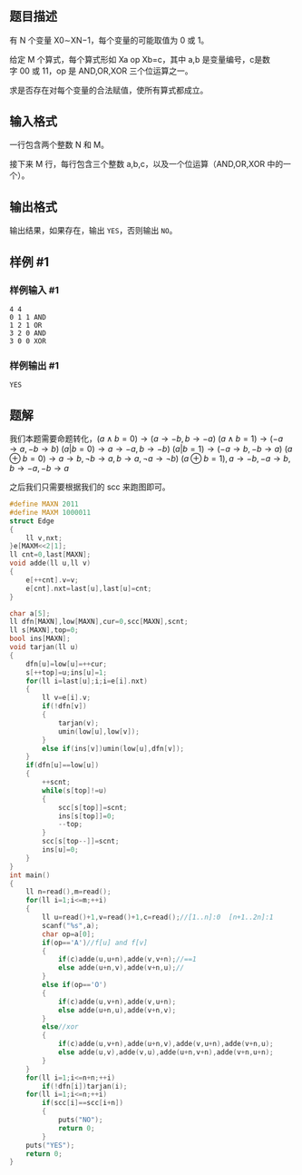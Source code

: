 # 
## 题目描述
有 N 个变量 X0∼XN−1，每个变量的可能取值为 0 或 1。

给定 M 个算式，每个算式形如 Xa op Xb=c，其中 a,b 是变量编号，c是数字 00 或 11，op 是 AND,OR,XOR 三个位运算之一。

求是否存在对每个变量的合法赋值，使所有算式都成立。

## 输入格式
一行包含两个整数 N 和 M。

接下来 M 行，每行包含三个整数 a,b,c，以及一个位运算（AND,OR,XOR 中的一个）。


## 输出格式

输出结果，如果存在，输出 `YES`，否则输出 `NO`。

## 样例 #1

### 样例输入 #1

```
4 4
0 1 1 AND
1 2 1 OR
3 2 0 AND
3 0 0 XOR
```


### 样例输出 #1

```
YES
```

## 题解
我们本题需要命题转化，$(a\land b=0)\to (a\to-b,b\to-a)$
$(a\land b=1)\to(-a\to a,-b\to b)$
$(a|b=0)\to a\to-a,b\to-b)$
$(a|b=1)\to(-a\to b,-b\to a)$
$(a\oplus b=0)\to a\to b,\neg b\to a,b\to a,\neg a\to \neg b)$
$(a\oplus b=1),a\to-b,-a\to b,b\to -a,-b\to a$

之后我们只需要根据我们的 scc 来跑图即可。

```cpp
#define MAXN 2011
#define MAXM 1000011
struct Edge
{
    ll v,nxt;
}e[MAXM<<2|1];
ll cnt=0,last[MAXN];
void adde(ll u,ll v)
{
    e[++cnt].v=v;
    e[cnt].nxt=last[u],last[u]=cnt;
}

char a[5];
ll dfn[MAXN],low[MAXN],cur=0,scc[MAXN],scnt;
ll s[MAXN],top=0;
bool ins[MAXN];
void tarjan(ll u)
{
    dfn[u]=low[u]=++cur;
    s[++top]=u;ins[u]=1;
    for(ll i=last[u];i;i=e[i].nxt)
    {
        ll v=e[i].v;
        if(!dfn[v])
        {
            tarjan(v);
            umin(low[u],low[v]);
        }
        else if(ins[v])umin(low[u],dfn[v]);
    }
    if(dfn[u]==low[u])
    {
        ++scnt;
        while(s[top]!=u)
        {
            scc[s[top]]=scnt;
            ins[s[top]]=0;
            --top;
        }
        scc[s[top--]]=scnt;
        ins[u]=0;
    }
}
int main()
{
    ll n=read(),m=read();
    for(ll i=1;i<=m;++i)
    {
        ll u=read()+1,v=read()+1,c=read();//[1..n]:0  [n+1..2n]:1
        scanf("%s",a);
        char op=a[0];
        if(op=='A')//f[u] and f[v]
        {
            if(c)adde(u,u+n),adde(v,v+n);//==1
            else adde(u+n,v),adde(v+n,u);// 
        }
        else if(op=='O')
        {
            if(c)adde(u,v+n),adde(v,u+n);
            else adde(u+n,u),adde(v+n,v);
        }
        else//xor
        {
            if(c)adde(u,v+n),adde(u+n,v),adde(v,u+n),adde(v+n,u);
            else adde(u,v),adde(v,u),adde(u+n,v+n),adde(v+n,u+n);
        }
    }
    for(ll i=1;i<=n+n;++i)
        if(!dfn[i])tarjan(i);
    for(ll i=1;i<=n;++i)
        if(scc[i]==scc[i+n])
        {
            puts("NO");
            return 0;
        }
    puts("YES");
    return 0;
}
```
